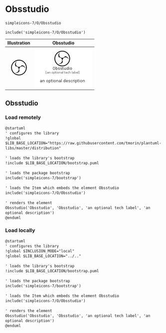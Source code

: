 # Obsstudio


```text
simpleicons-7/O/Obsstudio
```

```text
include('simpleicons-7/O/Obsstudio')
```



| Illustration | Obsstudio |
| :---: | :---: |
| ![illustration for Illustration](../../simpleicons-7/O/Obsstudio.png) | ![illustration for Obsstudio](../../simpleicons-7/O/Obsstudio.Local.png) |




## Obsstudio

### Load remotely
```plantuml
@startuml
' configures the library
!global $LIB_BASE_LOCATION="https://raw.githubusercontent.com/tmorin/plantuml-libs/master/distribution"

' loads the library's bootstrap
!include $LIB_BASE_LOCATION/bootstrap.puml

' loads the package bootstrap
include('simpleicons-7/bootstrap')

' loads the Item which embeds the element Obsstudio
include('simpleicons-7/O/Obsstudio')

' renders the element
Obsstudio('Obsstudio', 'Obsstudio', 'an optional tech label', 'an optional description')
@enduml
```

### Load locally
```plantuml
@startuml
' configures the library
!global $INCLUSION_MODE="local"
!global $LIB_BASE_LOCATION="../.."

' loads the library's bootstrap
!include $LIB_BASE_LOCATION/bootstrap.puml

' loads the package bootstrap
include('simpleicons-7/bootstrap')

' loads the Item which embeds the element Obsstudio
include('simpleicons-7/O/Obsstudio')

' renders the element
Obsstudio('Obsstudio', 'Obsstudio', 'an optional tech label', 'an optional description')
@enduml
```

